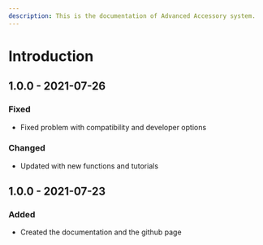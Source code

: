```yaml
---
description: This is the documentation of Advanced Accessory system.
---
```


# Introduction

## 1.0.0 - 2021-07-26

### Fixed

* Fixed problem with compatibility and developer options

### Changed

* Updated with new functions and tutorials

## 1.0.0 - 2021-07-23

### Added

* Created the documentation and the github page



